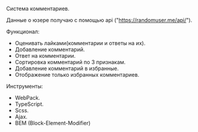 Система комментариев.

Данные о юзере получаю с помощью api ("https://randomuser.me/api/").

Функционал:

- Оценивать лайками(комментарии и ответы на их).
- Добавление комментарий.
- Ответ на комментарии.
- Сортировка комментарий по 3 признакам.
- Добавление комментарий в избранные.
- Отображение только избранных комментариев.

Инструменты:

- WebPack.
- TypeScript.
- Scss.
- Ajax.
- BEM (Block-Element-Modifier)
